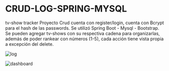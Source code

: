 # CRUD-LOG-SPRING-MYSQL
tv-show tracker
Proyecto Crud cuenta con register/login, cuenta con Bcrypt para el hash de las passwords. Se utilizó Spring Boot - Mysql - Bootstrap.
Se pueden agregar tv-shows con su respectiva cadena para organizarlas, además de poder rankear con números (1-5), cada acción tiene vista propia a excepción del delete.

![log](https://github.com/polentzisb/CRUD-LOG-SPRING-MYSQL/assets/75914262/aadad84f-1431-49c1-9fd2-c46b8f1c54e1)

![dashboard](https://github.com/polentzisb/CRUD-LOG-SPRING-MYSQL/assets/75914262/1552e91b-a492-4031-8029-4c2ae5769dcb)
